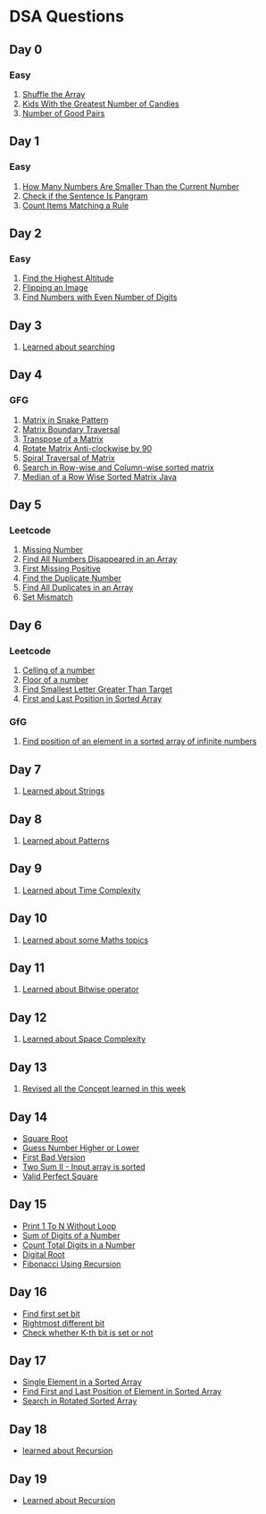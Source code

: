 
# DSA Questions

## Day 0
### Easy
1. [Shuffle the Array](https://leetcode.com/problems/shuffle-the-array/)
2. [Kids With the Greatest Number of Candies](https://leetcode.com/problems/kids-with-the-greatest-number-of-candies/)
3. [Number of Good Pairs](https://leetcode.com/problems/number-of-good-pairs/)

## Day 1
### Easy
1. [How Many Numbers Are Smaller Than the Current Number](https://leetcode.com/problems/how-many-numbers-are-smaller-than-the-current-number/)
2. [Check if the Sentence Is Pangram](https://leetcode.com/problems/check-if-the-sentence-is-pangram/)
3. [Count Items Matching a Rule](https://leetcode.com/problems/count-items-matching-a-rule/)

## Day 2
### Easy
1. [Find the Highest Altitude](https://leetcode.com/problems/find-the-highest-altitude/)
2. [Flipping an Image](https://leetcode.com/problems/flipping-an-image/)
3. [Find Numbers with Even Number of Digits](https://leetcode.com/problems/find-numbers-with-even-number-of-digits/)

## Day 3
1. [Learned about searching]()

## Day 4
### GFG
1. [Matrix in Snake Pattern]()
2. [Matrix Boundary Traversal]()
3. [Transpose of a Matrix]()
4. [Rotate Matrix Anti-clockwise by 90]()
5. [Spiral Traversal of Matrix]()
6. [Search in Row-wise and Column-wise sorted matrix]()
7. [Median of a Row Wise Sorted Matrix Java]()

## Day 5
### Leetcode
1. [Missing Number](https://leetcode.com/problems/missing-number/)
2. [Find All Numbers Disappeared in an Array](https://leetcode.com/problems/find-all-numbers-disappeared-in-an-array/)
3. [First Missing Positive](https://leetcode.com/problems/first-missing-positive/)
4. [Find the Duplicate Number](https://leetcode.com/problems/find-the-duplicate-number/)
5. [Find All Duplicates in an Array](https://leetcode.com/problems/find-all-duplicates-in-an-array/)
6. [Set Mismatch]( https://leetcode.com/problems/set-mismatch/)

## Day 6
### Leetcode
1. [Celling of a number]()
2. [Floor of a number]()
3. [ Find Smallest Letter Greater Than Target](https://leetcode.com/problems/find-smallest-letter-greater-than-target/)
4. [First and Last Position in Sorted Array]()

### GfG
1. [Find position of an element in a sorted array of infinite numbers](https://www.geeksforgeeks.org/find-position-element-sorted-array-infinite-numbers/)

## Day 7
1. [Learned about Strings]()

## Day 8
1. [Learned about Patterns]()

## Day 9
1. [Learned about Time Complexity]()

## Day 10
1. [Learned about some Maths topics]()

## Day 11
1. [Learned about Bitwise operator]()

## Day 12
1. [Learned about Space Complexity]()

## Day 13
1. [Revised all the Concept learned in this week]()

## Day 14
- [Square Root](https://leetcode.com/problems/sqrtx/)
- [Guess Number Higher or Lower](https://leetcode.com/problems/guess-number-higher-or-lower/)
- [First Bad Version](https://leetcode.com/problems/first-bad-version/)
- [Two Sum II - Input array is sorted](https://leetcode.com/problems/two-sum-ii-input-array-is-sorted/)
- [Valid Perfect Square](https://leetcode.com/problems/valid-perfect-square/)

## Day 15
- [Print 1 To N Without Loop]()
- [Sum of Digits of a Number]()
- [Count Total Digits in a Number]()
- [Digital Root]()
- [Fibonacci Using Recursion]()

## Day 16
- [Find first set bit ]()
- [Rightmost different bit]()
- [Check whether K-th bit is set or not]()

## Day 17
- [
Single Element in a Sorted Array]()
- [Find First and Last Position of Element in Sorted Array
]()
- [Search in Rotated Sorted Array]()

## Day 18
- [learned about Recursion]()

## Day 19
- [Learned about Recursion]()


